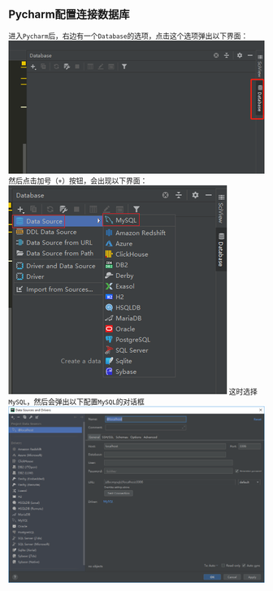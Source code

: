 ## Pycharm配置连接数据库

进入`Pycharm`后，右边有一个`Database`的选项，点击这个选项弹出以下界面：
![Database](../images/chapter04/001.png)
然后点击加号（`+`）按钮，会出现以下界面：
![Add](../images/chapter04/002.png)
这时选择`MySQL`，然后会弹出以下配置`MySQL`的对话框
![MySQL1](../images/chapter04/003.png)



